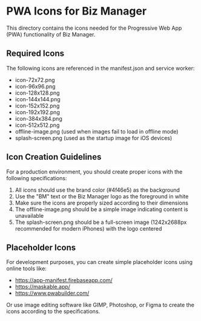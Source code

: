 # PWA Icons for Biz Manager

This directory contains the icons needed for the Progressive Web App (PWA) functionality of Biz Manager.

## Required Icons

The following icons are referenced in the manifest.json and service worker:

- icon-72x72.png
- icon-96x96.png
- icon-128x128.png
- icon-144x144.png
- icon-152x152.png
- icon-192x192.png
- icon-384x384.png
- icon-512x512.png
- offline-image.png (used when images fail to load in offline mode)
- splash-screen.png (used as the startup image for iOS devices)

## Icon Creation Guidelines

For a production environment, you should create proper icons with the following specifications:

1. All icons should use the brand color (#4f46e5) as the background
2. Use the "BM" text or the Biz Manager logo as the foreground in white
3. Make sure the icons are properly sized according to their dimensions
4. The offline-image.png should be a simple image indicating content is unavailable
5. The splash-screen.png should be a full-screen image (1242x2688px recommended for modern iPhones) with the logo centered

## Placeholder Icons

For development purposes, you can create simple placeholder icons using online tools like:

- https://app-manifest.firebaseapp.com/
- https://maskable.app/
- https://www.pwabuilder.com/

Or use image editing software like GIMP, Photoshop, or Figma to create the icons according to the specifications.
